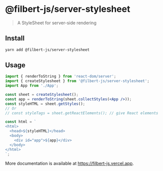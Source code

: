 # @filbert-js/server-stylesheet

> A StyleSheet for server-side rendering

## Install

```bash
yarn add @filbert-js/server-stylesheet
```

## Usage

```jsx editor=static
import { renderToString } from 'react-dom/server';
import { createStylesheet } from '@filbert-js/server-stylesheet';
import App from './App';

const sheet = createStylesheet();
const app = renderToString(sheet.collectStyles(<App />));
const styleHTML = sheet.getStyles();
// Or
// const styleTags = sheet.getReactElements(); // give React elements

const html = `
<html>
  <head>${styleHTML}</head>
  <body>
    <div id="app">${app}</div>
  </body>
</html>
`;
```

More documentation is available at https://filbert-js.vercel.app.
